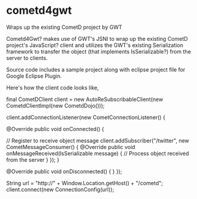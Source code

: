 # cometd4gwt
Wraps up the existing CometD project by GWT

Cometd4Gwt? makes use of GWT's JSNI to wrap up the existing CometD project's JavaScript? client and utilizes the GWT's existing Serialization framework to transfer the object (that implements IsSerializable?) from the server to clients.

Source code includes a sample project along with eclipse project file for Google Eclipse Plugin.

Here's how the client code looks like,

final CometDClient client = new AutoReSubscribableClient(new CometdClientImpl(new CometdDojo()));

client.addConnectionListener(new CometConnectionListener() {

@Override
public void onConnected() {

// Register to receive object message
client.addSubscriber("/twitter", new CometMessageConsumer() {
@Override
public void onMessageReceived(IsSerializable message) {
// Process object received from the server
}
});
}

@Override
public void onDisconnected() {
}
});

String url = "http://" + Window.Location.getHost() + "/cometd";
client.connect(new ConnectionConfig(url));
